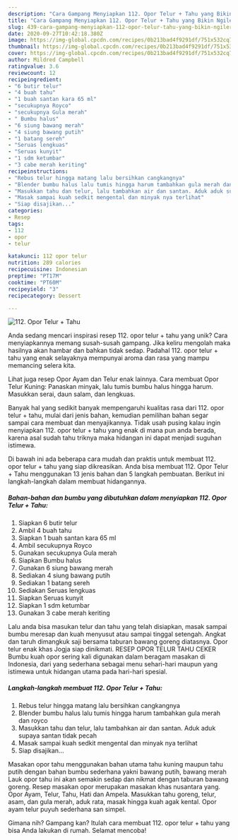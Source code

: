```yaml
---
description: "Cara Gampang Menyiapkan 112. Opor Telur + Tahu yang Bikin Ngiler"
title: "Cara Gampang Menyiapkan 112. Opor Telur + Tahu yang Bikin Ngiler"
slug: 439-cara-gampang-menyiapkan-112-opor-telur-tahu-yang-bikin-ngiler
date: 2020-09-27T10:42:18.380Z
image: https://img-global.cpcdn.com/recipes/0b213bad4f9291df/751x532cq70/112-opor-telur-tahu-foto-resep-utama.jpg
thumbnail: https://img-global.cpcdn.com/recipes/0b213bad4f9291df/751x532cq70/112-opor-telur-tahu-foto-resep-utama.jpg
cover: https://img-global.cpcdn.com/recipes/0b213bad4f9291df/751x532cq70/112-opor-telur-tahu-foto-resep-utama.jpg
author: Mildred Campbell
ratingvalue: 3.6
reviewcount: 12
recipeingredient:
- "6 butir telur"
- "4 buah tahu"
- "1 buah santan kara 65 ml"
- "secukupnya Royco"
- "secukupnya Gula merah"
- " Bumbu halus"
- "6 siung bawang merah"
- "4 siung bawang putih"
- "1 batang sereh"
- "Seruas lengkuas"
- "Seruas kunyit"
- "1 sdm ketumbar"
- "3 cabe merah keriting"
recipeinstructions:
- "Rebus telur hingga matang lalu bersihkan cangkangnya"
- "Blender bumbu halus lalu tumis hingga harum tambahkan gula merah dan royco"
- "Masukkan tahu dan telur, lalu tambahkan air dan santan. Aduk aduk supaya santan tidak pecah"
- "Masak sampai kuah sedkit mengental dan minyak nya terlihat"
- "Siap disajikan..."
categories:
- Resep
tags:
- 112
- opor
- telur

katakunci: 112 opor telur 
nutrition: 289 calories
recipecuisine: Indonesian
preptime: "PT17M"
cooktime: "PT60M"
recipeyield: "3"
recipecategory: Dessert

---
```



![112. Opor Telur + Tahu](https://img-global.cpcdn.com/recipes/0b213bad4f9291df/751x532cq70/112-opor-telur-tahu-foto-resep-utama.jpg)

Anda sedang mencari inspirasi resep 112. opor telur + tahu yang unik? Cara menyiapkannya memang susah-susah gampang. Jika keliru mengolah maka hasilnya akan hambar dan bahkan tidak sedap. Padahal 112. opor telur + tahu yang enak selayaknya mempunyai aroma dan rasa yang mampu memancing selera kita.

Lihat juga resep Opor Ayam dan Telur enak lainnya. Cara membuat Opor Telur Kuning: Panaskan minyak, lalu tumis bumbu halus hingga harum. Masukkan serai, daun salam, dan lengkuas.

Banyak hal yang sedikit banyak mempengaruhi kualitas rasa dari 112. opor telur + tahu, mulai dari jenis bahan, kemudian pemilihan bahan segar sampai cara membuat dan menyajikannya. Tidak usah pusing kalau ingin menyiapkan 112. opor telur + tahu yang enak di mana pun anda berada, karena asal sudah tahu triknya maka hidangan ini dapat menjadi suguhan istimewa.


Di bawah ini ada beberapa cara mudah dan praktis untuk membuat 112. opor telur + tahu yang siap dikreasikan. Anda bisa membuat 112. Opor Telur + Tahu menggunakan 13 jenis bahan dan 5 langkah pembuatan. Berikut ini langkah-langkah dalam membuat hidangannya.

<!--inarticleads1-->

##### Bahan-bahan dan bumbu yang dibutuhkan dalam menyiapkan 112. Opor Telur + Tahu:

1. Siapkan 6 butir telur
1. Ambil 4 buah tahu
1. Siapkan 1 buah santan kara 65 ml
1. Ambil secukupnya Royco
1. Gunakan secukupnya Gula merah
1. Siapkan  Bumbu halus
1. Gunakan 6 siung bawang merah
1. Sediakan 4 siung bawang putih
1. Sediakan 1 batang sereh
1. Sediakan Seruas lengkuas
1. Siapkan Seruas kunyit
1. Siapkan 1 sdm ketumbar
1. Gunakan 3 cabe merah keriting


Lalu anda bisa masukan telur dan tahu yang telah disiapkan, masak sampai bumbu meresap dan kuah menyusut atau sampai tinggal setengah. Angkat dan taruh dimangkuk saji bersama taburan bawang goreng diatasnya. Opor telur enak khas Jogja siap dinikmati. RESEP OPOR TELUR TAHU CEKER Bumbu kuah opor sering kali digunakan dalam beragam masakan di Indonesia, dari yang sederhana sebagai menu sehari-hari maupun yang istimewa untuk hidangan utama pada hari-hari spesial. 

<!--inarticleads2-->

##### Langkah-langkah membuat 112. Opor Telur + Tahu:

1. Rebus telur hingga matang lalu bersihkan cangkangnya
1. Blender bumbu halus lalu tumis hingga harum tambahkan gula merah dan royco
1. Masukkan tahu dan telur, lalu tambahkan air dan santan. Aduk aduk supaya santan tidak pecah
1. Masak sampai kuah sedkit mengental dan minyak nya terlihat
1. Siap disajikan...


Masakan opor tahu menggunakan bahan utama tahu kuning maupun tahu putih dengan bahan bumbu sederhana yakni bawang putih, bawang merah Lauk opor tahu ini akan semakin sedap dan nikmat dengan taburan bawang goreng. Resep masakan opor merupakan masakan khas nusantara yang. Opor Ayam, Telur, Tahu, Hati dan Ampela. Masukkan tahu goreng, telur, asam, dan gula merah, aduk rata, masak hingga kuah agak kental. Opor ayam telur puyuh sederhana san simpel. 

Gimana nih? Gampang kan? Itulah cara membuat 112. opor telur + tahu yang bisa Anda lakukan di rumah. Selamat mencoba!
